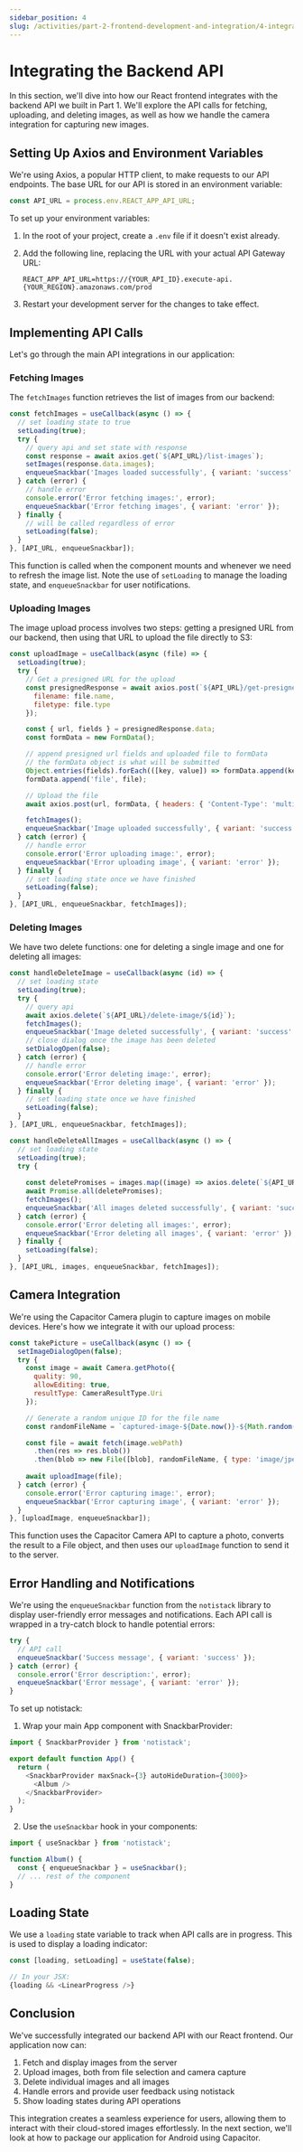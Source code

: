 ```yaml
---
sidebar_position: 4
slug: /activities/part-2-frontend-development-and-integration/4-integrating-backend-api
---
```


# Integrating the Backend API

In this section, we'll dive into how our React frontend integrates with the backend API we built in Part 1. We'll explore the API calls for fetching, uploading, and deleting images, as well as how we handle the camera integration for capturing new images.

## Setting Up Axios and Environment Variables

We're using Axios, a popular HTTP client, to make requests to our API endpoints. The base URL for our API is stored in an environment variable:

```javascript
const API_URL = process.env.REACT_APP_API_URL;
```

To set up your environment variables:

1. In the root of your project, create a `.env` file if it doesn't exist already.
2. Add the following line, replacing the URL with your actual API Gateway URL:

   ```
   REACT_APP_API_URL=https://{YOUR_API_ID}.execute-api.{YOUR_REGION}.amazonaws.com/prod
   ```

3. Restart your development server for the changes to take effect.

## Implementing API Calls

Let's go through the main API integrations in our application:

### Fetching Images

The `fetchImages` function retrieves the list of images from our backend:

```javascript
const fetchImages = useCallback(async () => {
  // set loading state to true
  setLoading(true);
  try {
    // query api and set state with response
    const response = await axios.get(`${API_URL}/list-images`);
    setImages(response.data.images);
    enqueueSnackbar('Images loaded successfully', { variant: 'success' });
  } catch (error) {
    // handle error
    console.error('Error fetching images:', error);
    enqueueSnackbar('Error fetching images', { variant: 'error' });
  } finally {
    // will be called regardless of error
    setLoading(false);
  }
}, [API_URL, enqueueSnackbar]);
```

This function is called when the component mounts and whenever we need to refresh the image list. Note the use of `setLoading` to manage the loading state, and `enqueueSnackbar` for user notifications.

### Uploading Images

The image upload process involves two steps: getting a presigned URL from our backend, then using that URL to upload the file directly to S3:

```javascript
const uploadImage = useCallback(async (file) => {
  setLoading(true);
  try {
    // Get a presigned URL for the upload
    const presignedResponse = await axios.post(`${API_URL}/get-presigned-url`, {
      filename: file.name,
      filetype: file.type
    });

    const { url, fields } = presignedResponse.data;
    const formData = new FormData();

    // append presigned url fields and uploaded file to formData
    // the formData object is what will be submitted
    Object.entries(fields).forEach(([key, value]) => formData.append(key, value));
    formData.append('file', file);

    // Upload the file
    await axios.post(url, formData, { headers: { 'Content-Type': 'multipart/form-data' } });

    fetchImages();
    enqueueSnackbar('Image uploaded successfully', { variant: 'success' });
  } catch (error) {
    // handle error
    console.error('Error uploading image:', error);
    enqueueSnackbar('Error uploading image', { variant: 'error' });
  } finally {
    // set loading state once we have finished
    setLoading(false);
  }
}, [API_URL, enqueueSnackbar, fetchImages]);
```

### Deleting Images

We have two delete functions: one for deleting a single image and one for deleting all images:

```javascript
const handleDeleteImage = useCallback(async (id) => {
  // set loading state
  setLoading(true);
  try {
    // query api
    await axios.delete(`${API_URL}/delete-image/${id}`);
    fetchImages();
    enqueueSnackbar('Image deleted successfully', { variant: 'success' });
    // close dialog once the image has been deleted
    setDialogOpen(false);
  } catch (error) {
    // handle error
    console.error('Error deleting image:', error);
    enqueueSnackbar('Error deleting image', { variant: 'error' });
  } finally {
    // set loading state once we have finished
    setLoading(false);
  }
}, [API_URL, enqueueSnackbar, fetchImages]);

const handleDeleteAllImages = useCallback(async () => {
  // set loading state
  setLoading(true);
  try {
    
    const deletePromises = images.map((image) => axios.delete(`${API_URL}/delete-image/${image.id}`));
    await Promise.all(deletePromises);
    fetchImages();
    enqueueSnackbar('All images deleted successfully', { variant: 'success' });
  } catch (error) {
    console.error('Error deleting all images:', error);
    enqueueSnackbar('Error deleting all images', { variant: 'error' });
  } finally {
    setLoading(false);
  }
}, [API_URL, images, enqueueSnackbar, fetchImages]);
```

## Camera Integration

We're using the Capacitor Camera plugin to capture images on mobile devices. Here's how we integrate it with our upload process:

```javascript
const takePicture = useCallback(async () => {
  setImageDialogOpen(false);
  try {
    const image = await Camera.getPhoto({
      quality: 90,
      allowEditing: true,
      resultType: CameraResultType.Uri
    });

    // Generate a random unique ID for the file name
    const randomFileName = `captured-image-${Date.now()}-${Math.random().toString(36).substring(2, 15)}.jpg`;

    const file = await fetch(image.webPath)
      .then(res => res.blob())
      .then(blob => new File([blob], randomFileName, { type: 'image/jpeg' }));
    
    await uploadImage(file);
  } catch (error) {
    console.error('Error capturing image:', error);
    enqueueSnackbar('Error capturing image', { variant: 'error' });
  }
}, [uploadImage, enqueueSnackbar]);
```

This function uses the Capacitor Camera API to capture a photo, converts the result to a File object, and then uses our `uploadImage` function to send it to the server.

## Error Handling and Notifications

We're using the `enqueueSnackbar` function from the `notistack` library to display user-friendly error messages and notifications. Each API call is wrapped in a try-catch block to handle potential errors:

```javascript
try {
  // API call
  enqueueSnackbar('Success message', { variant: 'success' });
} catch (error) {
  console.error('Error description:', error);
  enqueueSnackbar('Error message', { variant: 'error' });
}
```

To set up notistack:

1. Wrap your main App component with SnackbarProvider:

```javascript
import { SnackbarProvider } from 'notistack';

export default function App() {
  return (
    <SnackbarProvider maxSnack={3} autoHideDuration={3000}>
      <Album />
    </SnackbarProvider>
  );
}
```

2. Use the `useSnackbar` hook in your components:

```javascript
import { useSnackbar } from 'notistack';

function Album() {
  const { enqueueSnackbar } = useSnackbar();
  // ... rest of the component
}
```

## Loading State

We use a `loading` state variable to track when API calls are in progress. This is used to display a loading indicator:

```javascript
const [loading, setLoading] = useState(false);

// In your JSX:
{loading && <LinearProgress />}
```

## Conclusion

We've successfully integrated our backend API with our React frontend. Our application now can:

1. Fetch and display images from the server
2. Upload images, both from file selection and camera capture
3. Delete individual images and all images
4. Handle errors and provide user feedback using notistack
5. Show loading states during API operations

This integration creates a seamless experience for users, allowing them to interact with their cloud-stored images effortlessly. In the next section, we'll look at how to package our application for Android using Capacitor.